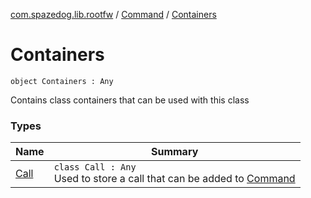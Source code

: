 [com.spazedog.lib.rootfw](../../index.md) / [Command](../index.md) / [Containers](.)

# Containers

`object Containers : Any`

Contains class containers that can be used with this class

### Types

| Name | Summary |
|---|---|
| [Call](-call/index.md) | `class Call : Any`<br>Used to store a call that can be added to [Command](../index.md) |
